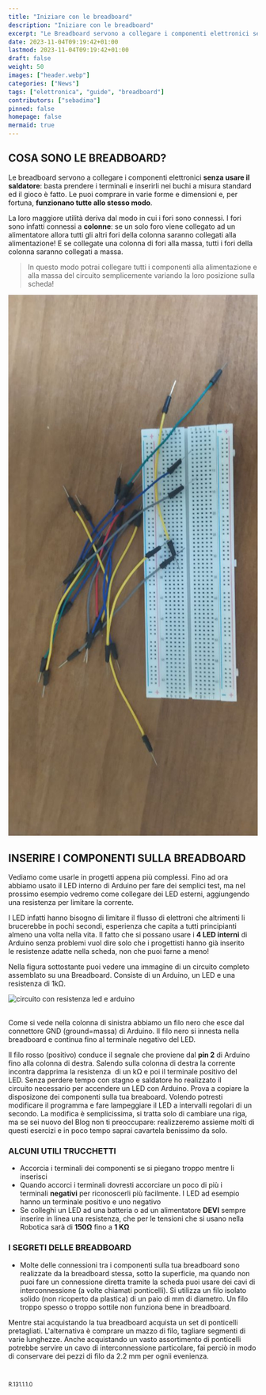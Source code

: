 ```yaml
---
title: "Iniziare con le breadboard"
description: "Iniziare con le breadboard"
excerpt: "Le Breadboard servono a collegare i componenti elettronici senza usare il saldatore - basta prendere i terminali e inserirli nei fori a misura standard ed il gioco è fatto. Le puoi comprare in varie forme e dimensioni e..."
date: 2023-11-04T09:19:42+01:00
lastmod: 2023-11-04T09:19:42+01:00
draft: false
weight: 50
images: ["header.webp"]
categories: ["News"]
tags: ["elettronica", "guide", "breadboard"]
contributors: ["sebadima"]
pinned: false
homepage: false
mermaid: true
---
```


## COSA SONO LE BREADBOARD?

Le breadboard servono a collegare i componenti elettronici **senza usare il saldatore**: basta prendere i terminali e inserirli nei buchi a misura standard ed il gioco è fatto. Le puoi comprare in varie forme e dimensioni e, per fortuna, **funzionano tutte allo stesso modo**.

La loro maggiore utilità deriva dal modo in cui i fori sono connessi. I fori sono infatti connessi a **colonne**: se un solo foro viene collegato ad un alimentatore allora tutti gli altri fori della colonna saranno collegati alla alimentazione! E se collegate una colonna di fori alla massa, tutti i fori della colonna saranno collegati a massa.

> In questo modo potrai collegare tutti i componenti alla alimentazione e alla massa del circuito semplicemente variando la loro posizione sulla scheda!

<img width="800" class="x figure-img img-fluid lazyload blur-up" src="images/101.jpeg" alt="">


## INSERIRE I COMPONENTI SULLA BREADBOARD

Vediamo come usarle in progetti appena più complessi. Fino ad ora abbiamo usato il LED interno di Arduino per fare dei semplici test, ma nel prossimo esempio vedremo come collegare dei LED esterni, aggiungendo una resistenza per limitare la corrente.

I LED infatti hanno bisogno di limitare il flusso di elettroni che altrimenti li brucerebbe in pochi secondi, esperienza che capita a tutti principianti almeno una volta nella vita. Il fatto che si possano usare i **4 LED interni** di Arduino senza problemi vuol dire solo che i progettisti hanno già inserito le resistenze adatte nella scheda, non che puoi farne a meno!

Nella figura sottostante puoi vedere una immagine di un circuito completo assemblato su una Breadboard. Consiste di un Arduino, un LED e una resistenza di 1kΩ.

<img decoding="async" title="Title" src="https://res.cloudinary.com/sebadima/image/upload/v1579521307/001/-075_jowvbl.png" alt="circuito con resistenza led e arduino" /> 

<br>
<br>

Come si vede nella colonna di sinistra abbiamo un filo nero che esce dal connettore GND (ground=massa) di Arduino. Il filo nero si innesta nella breadboard e continua fino al terminale negativo del LED.

Il filo rosso (positivo) conduce il segnale che proviene dal **pin 2** di Arduino fino alla colonna di destra. Salendo sulla colonna di destra la corrente incontra dapprima la resistenza  di un kΩ e poi il terminale positivo del LED. Senza perdere tempo con stagno e saldatore ho realizzato il circuito necessario per accendere un LED con Arduino. Prova a copiare la disposizone dei componenti sulla tua breaboard. 
Volendo potresti modificare il programma e fare lampeggiare il LED a intervalli regolari di un secondo. La modifica è semplicissima, si tratta solo di cambiare una riga, ma se sei nuovo del Blog non ti preoccupare: realizzeremo assieme molti di questi esercizi e in poco tempo saprai cavartela benissimo da solo. 

### ALCUNI UTILI TRUCCHETTI

- Accorcia i terminali dei componenti se si piegano troppo mentre li inserisci
- Quando accorci i terminali dovresti accorciare un poco di più i terminali **negativi** per riconoscerli più facilmente. I LED ad esempio hanno un terminale positivo e uno negativo
- Se colleghi un LED ad una batteria o ad un alimentatore **DEVI** sempre inserire in linea una resistenza, che per le tensioni che si usano nella Robotica sarà di **150Ω** fino a **1 KΩ**


### I SEGRETI DELLE BREADBOARD

- Molte delle connessioni tra i componenti sulla tua breadboard sono realizzate da la breadboard stessa, sotto la superficie, ma quando non puoi fare un connessione diretta tramite la scheda puoi usare dei cavi di interconnessione (a volte chiamati ponticelli). Si utilizza un filo isolato solido (non ricoperto da plastica) di un paio di mm di diametro. Un filo troppo spesso o troppo sottile non funziona bene in breadboard.

Mentre stai acquistando la tua breadboard acquista un set di ponticelli pretagliati. L'alternativa è comprare un mazzo di filo, tagliare segmenti di varie lunghezze.  Anche acquistando un vasto assortimento di ponticelli potrebbe servire un cavo di interconnessione particolare, fai perciò in modo di conservare dei pezzi di filo da 2.2 mm per ognii evenienza.

<br> 
<p style="font-size: 0.8em;">R.131.1.1.0</p>
